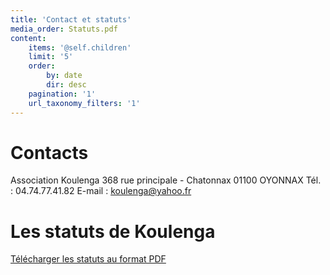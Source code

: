 ```yaml
---
title: 'Contact et statuts'
media_order: Statuts.pdf
content:
    items: '@self.children'
    limit: '5'
    order:
        by: date
        dir: desc
    pagination: '1'
    url_taxonomy_filters: '1'
---
```


# Contacts

Association Koulenga
368 rue principale - Chatonnax
01100 OYONNAX
Tél. : 04.74.77.41.82
E-mail : [koulenga@yahoo.fr](mailto:koulenga@yahoo.fr)

# Les statuts de Koulenga

[Télécharger les statuts au format PDF](Statuts.pdf)
